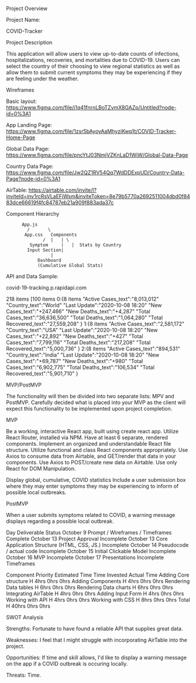 Project Overview

Project Name:

COVID-Tracker

Project Description

This application will allow users to view up-to-date counts of infections, hospitalizations, recoveries, and mortalities due to COVID-19.  Users can select the country of their choosing to view regional statistics as well as allow them to submit current symptoms they may be experiencing if they are feeling under the weather.

Wireframes

Basic layout: https://www.figma.com/file/i1q41fnrnLBoTZvmX8GAZp/Untitled?node-id=0%3A1

App Landing Page:
https://www.figma.com/file/1zsr5bAyoyAaMhyziKwp1t/COVID-Tracker-Home-Page

Global Data Page:
https://www.figma.com/file/pncYtJ03NmjVZKnLaD1WiW/Global-Data-Page

Country Data Page:
https://www.figma.com/file/Jw2QZ1RV54Qq7WdDDExpUD/Country-Data-Page?node-id=0%3A1

AirTable: https://airtable.com/invite/l?inviteId=inv1rcRsVLaEFiWsm&inviteToken=8e79b5770a2692511004dbd0f8483dce66619f4fc84787eb21a909f883ada37c

Component Hierarchy

		  App.js
			/       \
		   App.css   Components
			      /  |   | \
			 Symptom	 |   |	Stats by Country
			Input Section|
				     |
				Dashboard
                (Cumulative Global Stats)


API and Data Sample:

covid-19-tracking.p.rapidapi.com


218 items
[100 items
0:{8 items
"Active Cases_text":"8,013,012"
"Country_text":"World"
"Last Update":"2020-10-08 18:20"
"New Cases_text":"+247,466"
"New Deaths_text":"+4,287"
"Total Cases_text":"36,636,500"
"Total Deaths_text":"1,064,280"
"Total Recovered_text":"27,559,208"
}
1:{8 items
"Active Cases_text":"2,581,172"
"Country_text":"USA"
"Last Update":"2020-10-08 18:20"
"New Cases_text":"+22,892"
"New Deaths_text":"+427"
"Total Cases_text":"7,799,116"
"Total Deaths_text":"217,208"
"Total Recovered_text":"5,000,736"
}
2:{8 items
"Active Cases_text":"894,531"
"Country_text":"India"
"Last Update":"2020-10-08 18:20"
"New Cases_text":"+69,787"
"New Deaths_text":"+980"
"Total Cases_text":"6,902,775"
"Total Deaths_text":"106,534"
"Total Recovered_text":"5,901,710"
}

MVP/PostMVP

The functionality will then be divided into two separate lists: MPV and PostMVP. Carefully decided what is placed into your MVP as the client will expect this functionality to be implemented upon project completion.

MVP

Be a working, interactive React app, built using create react app.
Utilize React Router, installed via NPM.
Have at least 6 separate, rendered components.
Implement an organized and understandable React file structure.
Utilize functional and class React components appropriately.
Use Axios to consume data from Airtable, and GET/render that data in your components.
Use Axios to POST/create new data on Airtable.
Use only React for DOM Manipulation.


Display global, cumulative, COVID statistics 
Include a user submission box where they may enter symptoms they may be experiencing to inform of possible local outbreaks.


PostMVP

When a user submits symptoms related to COVID, a warning message displays regarding a possible local outbreak.


Day	Deliverable	Status
October 9	Prompt / Wireframes / Timeframes	Complete
October 13	Project Approval	Incomplete
October 13	Core Application Structure (HTML, CSS, JS.)	Incomplete
October 14	Pseudocode / actual code	Incomplete
October 15	Initial Clickable Model	Incomplete
October 16	MVP	Incomplete
October 17	Presentations	Incomplete
Timeframes



Component	Priority	Estimated Time	Time Invested	Actual Time
Adding Core structure	H	4hrs	0hrs	0hrs
Adding Components	H	4hrs	0hrs	0hrs
Rendering Data tables	H	6hrs	0hrs	0hrs
Rendering Data charts	H	6hrs	0hrs	0hrs
Integrating AirTable	H	4hrs	0hrs	0hrs
Adding Input Form	H	4hrs	0hrs	0hrs
Working with API	H	4hrs	0hrs	0hrs
Working with CSS	H	8hrs	0hrs	0hrs
Total	H	40hrs	0hrs	0hrs

SWOT Analysis

Strengths:
Fortunate to have found a reliable API that supplies great data.  

Weaknesses:
I feel that I might struggle with incorporating AirTable into the project.

Opportunities:
If time and skill allows, I'd like to display a warning message on the app if a COVID outbreak is occuring locally.

Threats:
Time.